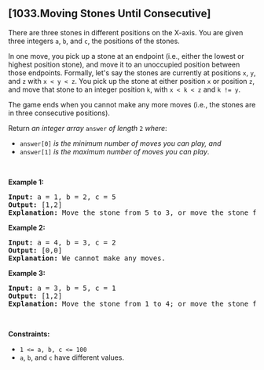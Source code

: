 ## [1033.Moving Stones Until Consecutive]
<p>There are three stones in different positions on the X-axis. You are given three integers <code>a</code>, <code>b</code>, and <code>c</code>, the positions of the stones.</p>

<p>In one move, you pick up a stone at an endpoint (i.e., either the lowest or highest position stone), and move it to an unoccupied position between those endpoints. Formally, let&#39;s say the stones are currently at positions <code>x</code>, <code>y</code>, and <code>z</code> with <code>x &lt; y &lt; z</code>. You pick up the stone at either position <code>x</code> or position <code>z</code>, and move that stone to an integer position <code>k</code>, with <code>x &lt; k &lt; z</code> and <code>k != y</code>.</p>

<p>The game ends when you cannot make any more moves (i.e., the stones are in three consecutive positions).</p>

<p>Return <em>an integer array </em><code>answer</code><em> of length </em><code>2</code><em> where</em>:</p>

<ul>
	<li><code>answer[0]</code> <em>is the minimum number of moves you can play, and</em></li>
	<li><code>answer[1]</code> <em>is the maximum number of moves you can play</em>.</li>
</ul>

<p>&nbsp;</p>
<p><strong class="example">Example 1:</strong></p>

<pre>
<strong>Input:</strong> a = 1, b = 2, c = 5
<strong>Output:</strong> [1,2]
<strong>Explanation:</strong> Move the stone from 5 to 3, or move the stone from 5 to 4 to 3.
</pre>

<p><strong class="example">Example 2:</strong></p>

<pre>
<strong>Input:</strong> a = 4, b = 3, c = 2
<strong>Output:</strong> [0,0]
<strong>Explanation:</strong> We cannot make any moves.
</pre>

<p><strong class="example">Example 3:</strong></p>

<pre>
<strong>Input:</strong> a = 3, b = 5, c = 1
<strong>Output:</strong> [1,2]
<strong>Explanation:</strong> Move the stone from 1 to 4; or move the stone from 1 to 2 to 4.
</pre>

<p>&nbsp;</p>
<p><strong>Constraints:</strong></p>

<ul>
	<li><code>1 &lt;= a, b, c &lt;= 100</code></li>
	<li><code>a</code>, <code>b</code>, and <code>c</code> have different values.</li>
</ul>
